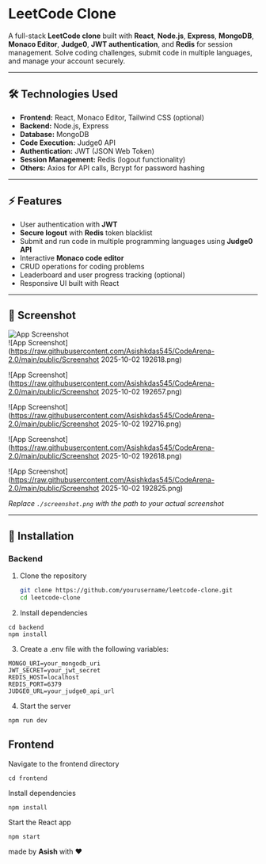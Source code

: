 # LeetCode Clone

A full-stack **LeetCode clone** built with **React**, **Node.js**, **Express**, **MongoDB**, **Monaco Editor**, **Judge0**, **JWT authentication**, and **Redis** for session management. Solve coding challenges, submit code in multiple languages, and manage your account securely.

---

## 🛠 Technologies Used

- **Frontend:** React, Monaco Editor, Tailwind CSS (optional)
- **Backend:** Node.js, Express
- **Database:** MongoDB
- **Code Execution:** Judge0 API
- **Authentication:** JWT (JSON Web Token)
- **Session Management:** Redis (logout functionality)
- **Others:** Axios for API calls, Bcrypt for password hashing

---

## ⚡ Features

- User authentication with **JWT**  
- **Secure logout** with **Redis** token blacklist  
- Submit and run code in multiple programming languages using **Judge0 API**  
- Interactive **Monaco code editor**  
- CRUD operations for coding problems  
- Leaderboard and user progress tracking (optional)  
- Responsive UI built with React  

---

## 📸 Screenshot

![App Screenshot](./screenshot.png)  
![App Screenshot](https://raw.githubusercontent.com/Asishkdas545/CodeArena-2.0/main/public/Screenshot 2025-10-02 192618.png)

![App Screenshot](https://raw.githubusercontent.com/Asishkdas545/CodeArena-2.0/main/public/Screenshot 2025-10-02 192657.png)

![App Screenshot](https://raw.githubusercontent.com/Asishkdas545/CodeArena-2.0/main/public/Screenshot 2025-10-02 192716.png)

![App Screenshot](https://raw.githubusercontent.com/Asishkdas545/CodeArena-2.0/main/public/Screenshot 2025-10-02 192618.png)

![App Screenshot](https://raw.githubusercontent.com/Asishkdas545/CodeArena-2.0/main/public/Screenshot 2025-10-02 192825.png)


*Replace `./screenshot.png` with the path to your actual screenshot*

---

## 🚀 Installation

### Backend
1. Clone the repository
   ```bash
   git clone https://github.com/yourusername/leetcode-clone.git
   cd leetcode-clone
   ```

2. Install dependencies
```
cd backend
npm install
```

3. Create a .env file with the following variables:
```
MONGO_URI=your_mongodb_uri
JWT_SECRET=your_jwt_secret
REDIS_HOST=localhost
REDIS_PORT=6379
JUDGE0_URL=your_judge0_api_url

```

4. Start the server
```
npm run dev
```

## Frontend

Navigate to the frontend directory
```
cd frontend
```

Install dependencies
```
npm install
```

Start the React app
```
npm start
```

made by **Asish** with ❤️ 


